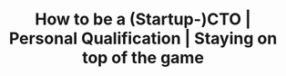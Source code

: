 ---
layout: post
title:  "How to be a (Startup-)CTO | Personal Qualification | Staying on top of the game"
tags:
content_pieces:
    - type: speakerdeck
      url: https://speakerdeck.com/player/989e3a2be288485a982f2618c27dc19c
---